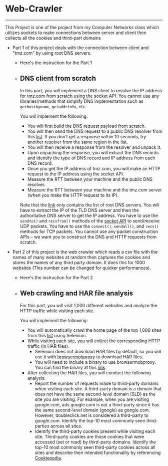 # Web-Crawler
---

This Project is one of the project from my Computer Networks class which utilizes sockets to make connections between server and client then collects all the cookies and third-part domains

* Part 1 of this project deals with the connection between client and "tmz.com" by using root DNS servers. 
    - Here's the instruction for the Part 1

    - ## DNS client from scratch

        In this part, you will implement a DNS client to resolve the IP address for tmz.com from scratch using the socket API. You cannot use any libraries/methods that simplify DNS implementation such as `gethostbyname`, `getaddrinfo`, etc.

        You will implement the following:

        - You will first build the DNS request payload from scratch.
        - You will then send the DNS request to a public DNS resolver from this [list](https://www.iana.org/domains/root/servers). If you don’t get a response within 10 seconds, try another resolver from the same region in the list.
        - You will then receive a response from the resolver and unpack it.
        - Upon unpacking the response, you will extract the DNS records and identify the type of DNS record and IP address from each DNS record.
        - Once you get the IP address of tmz.com, you will make an HTTP request to the IP address using the socket API.
        - Measure the RTT between your machine and the public DNS resolver.
        - Measure the RTT between your machine and the tmz.com server (when you make the HTTP request to its IP).

        Note that the [link](https://www.iana.org/domains/root/servers) only contains the list of root DNS servers. You will have to extract the IP of the TLD DNS server and then the authoritative DNS server to get the IP address. You have to use the `sendto()` and `recvfrom()` methods of the [socket API](https://docs.python.org/3/library/socket.html) to send/receive UDP packets. You have to use the `connect()`, `sendall()`, and `recv()` methods for TCP packets. You cannot use any packet construction APIs – we want you to construct the DNS and HTTP requests from scratch.

* Part 2 of this project is the web crawler which reads a csv file with the names of many websites at random then captures the cookies and stores the names of any third party domain. It does this for 1000 websites (This number can be changed for quicker performances).
    - Here's the instruction for the Part 2

    - ## Web crawling and HAR file analysis 

        For this part, you will visit 1,000 different websites and analyze the HTTP traffic while visiting each site. 
        
        You will implement the following:

        - You will automatically crawl the home page of the top 1,000 sites from this [list](top-1m.csv) using Selenium.
        - While visiting each site, you will collect the corresponding HTTP traffic (in HAR files).
            -  Selenium does not download HAR files by default, so you will use it with [browsermobproxy](https://github.com/lightbody/browsermob-proxy) to download HAR files.
            - You will need to include a binary to use browsermobproxy. You can find the binary at this [link](browsermob-proxy).
        - After collecting the HAR files, you will conduct the following analysis:
            - Report the number of requests made to third-party domains when visiting each site. A third-party domain is a domain that does not have the same second-level domain (SLD) as the site you are visiting. For example, when you are visiting google.com, ads.google.com is not a third-party since it has the same second-level domain (google) as google.com. However, doubleclick.net is considered a third-party to google.com. Identify the top-10 most commonly seen third-parties across all sites.
            - Identify the third-party cookies present while visiting each site. Third-party cookies are those cookies that were accessed (set or read) by third-party domains. Identify the top-10 most commonly seen third-party cookies across all sites and describe their intended functionality by referencing [Cookiepedia](https://cookiepedia.co.uk/).
